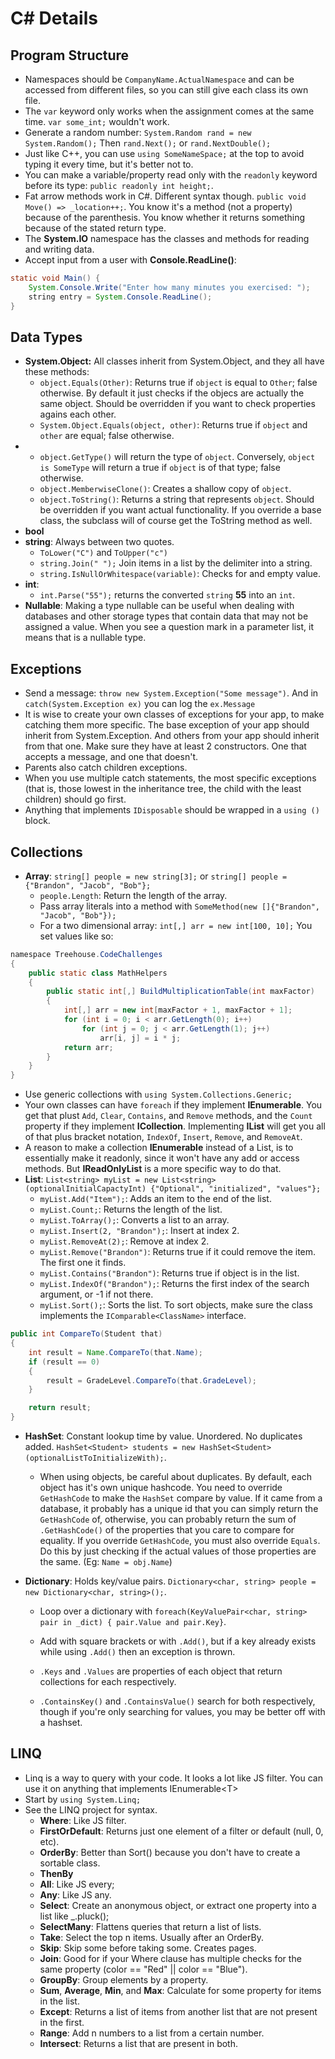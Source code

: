 # C\# Details

## Program Structure

* Namespaces should be `CompanyName.ActualNamespace` and can be accessed from different files, so you can still give each class its own file.
* The `var` keyword only works when the assignment comes at the same time. `var some_int;` wouldn't work.
* Generate a random number: `System.Random rand = new System.Random();` Then `rand.Next();` or `rand.NextDouble();`
* Just like C++, you can use `using SomeNameSpace;` at the top to avoid typing it every time, but it's better not to.
* You can make a variable/property read only with the `readonly` keyword before its type: `public readonly int height;`.
* Fat arrow methods work in C\#. Different syntax though. `public void Move() => _location++;`. You know it's a method \(not a property\) because of the parenthesis. You know whether it returns something because of the stated return type.
* The **System.IO** namespace has the classes and methods for reading and writing data.
* Accept input from a user with **Console.ReadLine\(\)**:

```java
static void Main() {
    System.Console.Write("Enter how many minutes you exercised: ");    
    string entry = System.Console.ReadLine();
}
```

## Data Types

* **System.Object:** All classes inherit from System.Object, and they all have these methods:
  * `object.Equals(Other)`: Returns true if `object` is equal to `Other`; false otherwise. By default it just checks if the objecs are actually the same object. Should be overridden if you want to check properties agains each other.
  * `System.Object.Equals(object, other)`: Returns true if `object` and `other` are equal; false otherwise.
* * `object.GetType()` will return the type of `object`. Conversely, `object is SomeType` will return a true if `object` is of that type; false otherwise.
  * `object.MemberwiseClone()`: Creates a shallow copy of `object`.
  * `object.ToString()`: Returns a string that represents `object`. Should be overridden if you want actual functionality. If you override a base class, the subclass will of course get the ToString method as well.
* **bool**
* **string**: Always between two quotes.
  * `ToLower("C")` and `ToUpper("c")`
  * `string.Join(" ");` Join items in a list by the delimiter into a string.
  * `string.IsNullOrWhitespace(variable)`: Checks for and empty value.
* **int**:
  * `int.Parse("55");` returns the converted `string` **55** into an `int`.
* **Nullable**: Making a type nullable can be useful when dealing with databases and other storage types that contain data that may not be assigned a value. When you see a question mark in a parameter list, it means that is a nullable type.

## Exceptions

* Send a message: `throw new System.Exception("Some message")`. And in `catch(System.Exception ex)` you can log the `ex.Message`
* It is wise to create your own classes of exceptions for your app, to make catching them more specific. The base exception of your app should inherit from System.Exception. And others from your app should inherit from that one. Make sure they have at least 2 constructors. One that accepts a message, and one that doesn't.
* Parents also catch children exceptions.
* When you use multiple catch statements, the most specific exceptions \(that is, those lowest in the inheritance tree, the child with the least children\) should go first.
* Anything that implements `IDisposable` should be wrapped in a `using ()` block.

## Collections

* **Array**: `string[] people = new string[3];` or `string[] people = {"Brandon", "Jacob", "Bob"};`
  * `people.Length`: Return the length of the array.
  * Pass array literals into a method with `SomeMethod(new []{"Brandon", "Jacob", "Bob"});`
  * For a two dimensional array: `int[,] arr = new int[100, 10];` You set values like so:

```java
namespace Treehouse.CodeChallenges
{
    public static class MathHelpers
    {
        public static int[,] BuildMultiplicationTable(int maxFactor)
        {
            int[,] arr = new int[maxFactor + 1, maxFactor + 1];
            for (int i = 0; i < arr.GetLength(0); i++)
                for (int j = 0; j < arr.GetLength(1); j++)
                    arr[i, j] = i * j;
            return arr;
        }
    }
}
```

* Use generic collections with `using System.Collections.Generic;`
* Your own classes can have `foreach` if they implement **IEnumerable**. You get that plust `Add`, `Clear`, `Contains`, and `Remove` methods, and the `Count` property if they implement   **ICollection**. Implementing **IList** will get you all of that plus bracket notation, `IndexOf`, `Insert`, `Remove`, and `RemoveAt`.
* A reason to make a collection **IEnumerable** instead of a List, is to essentially make it readonly, since it won't have any add or access methods. But **IReadOnlyList** is a more specific way to do that.
* **List**: `List<string> myList = new List<string>(optionalInitialCapactyInt) {"Optional", "initialized", "values"};`
  * `myList.Add("Item");`: Adds an item to the end of the list.
  * `myList.Count;`: Returns the length of the list.
  * `myList.ToArray();`: Converts a list to an array.
  * `myList.Insert(2, "Brandon");`: Insert at index 2.
  * `myList.RemoveAt(2);`: Remove at index 2.
  * `myList.Remove("Brandon")`: Returns true if it could remove the item. The first one it finds.
  * `myList.Contains("Brandon")`: Returns true if object is in the list.
  * `myList.IndexOf("Brandon");`: Returns the first index of the search argument, or -1 if not there.
  * `myList.Sort();`: Sorts the list. To sort objects, make sure the class implements the `IComparable<ClassName>` interface.

```java
public int CompareTo(Student that)
{
    int result = Name.CompareTo(that.Name);
    if (result == 0)
    {
        result = GradeLevel.CompareTo(that.GradeLevel);
    }

    return result;
}
```

* **HashSet**: Constant lookup time by value. Unordered. No duplicates added. `HashSet<Student> students = new HashSet<Student>(optionalListToInitializeWith);`.
  * When using objects, be careful about duplicates. By default, each object has it's own unique hashcode. You need to override `GetHashCode` to make the `HashSet` compare by value. If it came from a database, it probably has a unique id that you can simply return the `GetHashCode` of, otherwise, you can probably return the sum of `.GetHashCode()` of the properties that you care to compare for equality. If you override `GetHashCode`, you must also override `Equals`. Do this by just checking if the actual values of those properties are the same. \(Eg: `Name = obj.Name`\)
* **Dictionary**: Holds key/value pairs. `Dictionary<char, string> people = new Dictionary<char, string>();`.

  * Loop over a dictionary with `foreach(KeyValuePair<char, string> pair in _dict) { pair.Value and pair.Key}`.

  * Add with square brackets or with `.Add()`, but if a key already exists while using `.Add()` then an exception is thrown.

  * `.Keys` and `.Values` are properties of each object that return collections for each respectively.

  * `.ContainsKey()` and `.ContainsValue()` search for both respectively, though if you're only searching for values, you may be better off with a hashset.

## LINQ

* Linq is a way to query with your code. It looks a lot like JS filter. You can use it on anything that implements IEnumerable&lt;T&gt;
* Start by `using System.Linq;`
* See the LINQ project for syntax.
  * **Where**: Like JS filter.
  * **FirstOrDefault**: Returns just one element of a filter or default \(null, 0, etc\).
  * **OrderBy**: Better than Sort\(\) because you don't have to create a sortable class.
  * **ThenBy**
  * **All**: Like JS every;
  * **Any**: Like JS any.
  * **Select**: Create an anonymous object, or extract one property into a list like \_.pluck\(\);
  * **SelectMany**: Flattens queries that return a list of lists.
  * **Take**: Select the top n items. Usually after an OrderBy.
  * **Skip**: Skip some before taking some. Creates pages.
  * **Join**: Good for if your Where clause has multiple checks for the same property \(color == "Red" \|\| color == "Blue"\).
  * **GroupBy**: Group elements by a property.
  * **Sum**, **Average**, **Min**, and **Max**: Calculate for some property for items in the list.
  * **Except**: Returns a list of items from another list that are not present in the first.
  * **Range**: Add n numbers to a list from a certain number.
  * **Intersect**: Returns a list that are present in both.



